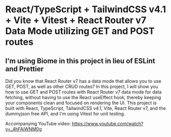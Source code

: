 # React/TypeScript + TailwindCSS v4.1 + Vite + Vitest + React Router v7 Data Mode utilizing GET and POST routes

## I'm using Biome in this project in lieu of ESLint and Prettier

Did you know that React Router v7 has a data mode that allows you to use GET, POST, as well as other CRUD routes? In this project, I will show you how to use GET and POST routes with React Router v7 data mode for data fetching, without having to use the React useEffect hook, thereby keeping your components clean and focused on rendering the UI. This project is built with React, TypeScript, TailwindCSS v4.1, Vite, React Router v7, and the dummyjson free API, and I'm using Vitest for unit testing.

Accompanying  YouTube video: https://www.youtube.com/watch?v=_4hFAiWNM0g